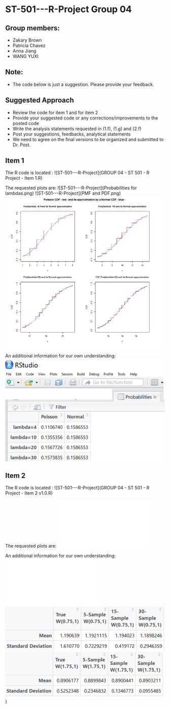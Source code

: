 # ST-501---R-Project Group 04

## Group members:
- Zakary Brown
- Patricia Chavez
- Anna Jiang
- WANG YUXI

## Note:
- The code below is just a suggestion.  Please provide your feedback.

## Suggested Approach
- Review the code for item 1 and for item 2
- Provide your suggested code or any corrections/improvements to the posted code
- Write the analysis statements requested in (1.f), (1.g) and (2.f)
- Post your suggestions, feedbacks, analytical statements
- We need to agree on the final versions to be organized and submitted to Dr. Post.

## Item 1
The R code is located : ![ST-501---R-Project](GROUP 04 - ST 501 - R Project - Item 1.R)

The requested plots are:
![ST-501---R-Project](Probabilities for lambdas.png)
![ST-501---R-Project](PMF and PDF.png)
![ST-501---R-Project](CDF.png)

An additional information for our own understanding:
![ST-501---R-Project](Probabilities.png)

## Item 2
The R code is located : ![ST-501---R-Project](GROUP 04 - ST 501 - R Project - Item 2 v1.0.R)

The requested plots are:
![ST-501---R-Project](Rplot02.pdf)

An additional information for our own understanding:
![ST-501---R-Project](Rplot01.pdf)
![ST-501---R-Project](Parameters075.png)
![ST-501---R-Project](Parameters175.png))





